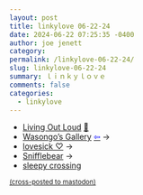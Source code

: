 ```yaml
---
layout: post
title: linkylove 06-22-24
date: 2024-06-22 07:25:35 -0400
author: joe jenett
category: 
permalink: /linkylove-06-22-24/
slug: linkylove-06-22-24
summary: ｌｉｎｋｙｌｏｖｅ
comments: false
categories:
  - linkylove
---
```

<ul class="linkylove">
	<li><a title="Living Out Loud" href="https://louplummer.lol/">Living Out Loud</a> <a href="https://pinboard.in/u:ramblinggit">📌</a></li>
	<li><a title="Wasongo" href="https://wasongo.art/">Wasongo’s Gallery</a>  <a title="source" href="https://melankorin.net/"><span style="color:blue;">&#8678;</span></a> <span title="led to site shown below">&#8594;</span></li>
	<li><a title="lovesick ♡" href="https://lovesick.cafe/">lovesick ♡</a> <span title="led to site shown below">&#8594;</span></li>
	<li><a title="Sniffles" href="https://www.snifflebear.moe/">Snifflebear</a> <span title="led to site shown below">&#8594;</span></li>
	<li><a title="sleepy crossing" href="https://sleepycrossing.neocities.org/">sleepy crossing</a></li>
</ul>
<a href="https://brid.gy/publish/mastodon"><small>(cross-posted to mastodon)</small></a>